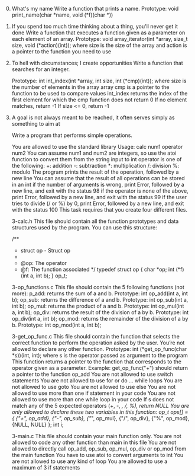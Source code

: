 0. What's my name
	Write a function that prints a name.
	Prototype: void print_name(char *name, void (*f)(char *))

1. If you spend too much time thinking about a thing, you'll never get it done
	Write a function that executes a function given as a parameter on each element of an array.
	Prototype: void array_iterator(int *array, size_t size, void (*action)(int));
	where size is the size of the array
	and action is a pointer to the function you need to use

2. To hell with circumstances; I create opportunities
	Write a function that searches for an integer.

	Prototype: int int_index(int *array, int size, int (*cmp)(int));
	where size is the number of elements in the array array
	cmp is a pointer to the function to be used to compare values
	int_index returns the index of the first element for which the cmp function does not return 0
	If no element matches, return -1
	If size <= 0, return -1

3. A goal is not always meant to be reached, it often serves simply as something to aim at

	Write a program that performs simple operations.

	You are allowed to use the standard library
	Usage: calc num1 operator num2
	You can assume num1 and num2 are integers, so use the atoi function to convert them from the string input to int
	operator is one of the following:
	+: addition
	-: subtraction
	*: multiplication
	/: division
	%: modulo
	The program prints the result of the operation, followed by a new line
	You can assume that the result of all operations can be stored in an int
	if the number of arguments is wrong, print Error, followed by a new line, and exit with the status 98
	if the operator is none of the above, print Error, followed by a new line, and exit with the status 99
	if the user tries to divide (/ or %) by 0, print Error, followed by a new line, and exit with the status 100
	This task requires that you create four different files.

	3-calc.h
	This file should contain all the function prototypes and data structures used by the program. You can use this structure:

	/**
	 * struct op - Struct op
	 *
	 * @op: The operator
	 * @f: The function associated
	 */
	typedef struct op
	{
	    char *op;
	    int (*f)(int a, int b);
	} op_t;

	3-op_functions.c
	This file should contain the 5 following functions (not more):
	p_add: returns the sum of a and b. Prototype: int op_add(int a, int b);
	op_sub: returns the difference of a and b. Prototype: int op_sub(int a, int b);
	op_mul: returns the product of a and b. Prototype: int op_mul(int a, int b);
	op_div: returns the result of the division of a by b. Prototype: int op_div(int a, int b);
	op_mod: returns the remainder of the division of a by b. Prototype: int op_mod(int a, int b);

	3-get_op_func.c
	This file should contain the function that selects the correct function to perform the operation asked by the user. You’re not allowed to declare any other function.
	Prototype: int (*get_op_func(char *s))(int, int);
	where s is the operator passed as argument to the program
	This function returns a pointer to the function that corresponds to the operator given as a parameter. Example: get_op_func("+") should return a pointer to the function op_add
	You are not allowed to use switch statements
	You are not allowed to use for or do ... while loops
	You are not allowed to use goto
	You are not allowed to use else
	You are not allowed to use more than one if statement in your code
	You are not allowed to use more than one while loop in your code
	If s does not match any of the 5 expected operators (+, -, *, /, %), return NULL
	You are only allowed to declare these two variables in this function:
	    op_t ops[] = {
	        {"+", op_add},
	        {"-", op_sub},
	        {"*", op_mul},
	        {"/", op_div},
	        {"%", op_mod},
	        {NULL, NULL}
	    };
	    int i;

	3-main.c
	This file should contain your main function only.
	You are not allowed to code any other function than main in this file
	You are not allowed to directly call op_add, op_sub, op_mul, op_div or op_mod from the main function
	You have to use atoi to convert arguments to int
	You are not allowed to use any kind of loop
	You are allowed to use a maximum of 3 if statements
